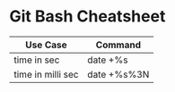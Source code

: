 # Git Bash Cheatsheet

| **Use Case** | **Command**     |
|--------------|-----------------|
| time in sec  |  date +%s  |
| time in milli sec | date +%s%3N |
